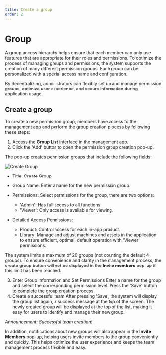```yaml
---
title: Create a group
order: 2
---
```


# Group

A group access hierarchy helps ensure that each member can only use features that are appropriate for their roles and permissions. To optimize the process of managing groups and permissions, the system supports the creation of many different permission groups. Each group can be personalized with a special access name and configuration.

By decentralizing, administrators can flexibly set up and manage permission groups, optimize user experience, and secure information during application usage.

## Create a group

To create a new permission group, members have access to the management app and perform the group creation process by following these steps:

1. Access the **Group List** interface in the management app.
2. Click the 'Add' button to open the permission group creation pop-up.

The pop-up creates permission groups that include the following fields:

![Create Group](/images/streaming-platform/app-management/03-group/pop-up/create.png)

- Title: Create Group
- Group Name: Enter a name for the new permission group.
- Permissions: Select permissions for the group, there are two options:
  - 'Admin': Has full access to all functions.
  - 'Viewer': Only access is available for viewing.
- Detailed Access Permissions:

  - Product: Control access for each in-app product.
  - Library: Manage and adjust machines and assets in the application to ensure efficient, optimal, default operation with 'Viewer' permissions.

The system limits a maximum of 20 groups (not counting the default 4 groups). To ensure convenience and clarity in the management process, the create group button will not be displayed in the **Invite members** pop-up if this limit has been reached.

3. Enter Group Information and Set Permissions
   Enter a name for the group and select the corresponding permission level.
   Press the 'Save' button to complete the group creation process.
4. Create a successful team
   After pressing 'Save', the system will display the group list again, a success message at the top of the screen. The newly created group will be displayed at the top of the list, making it easy for users to identify and manage their new group.

<!-- ![Tạo nhóm thành công](/images/streaming-platform/app-management/03-group/message/) -->

_Announcement: Successful team creation!_

In addition, notifications about new groups will also appear in the **Invite Members** pop-up, helping users invite members to the group conveniently and quickly. This helps optimize the user experience and keeps the team management process flexible and easy.
